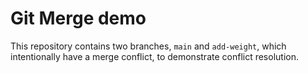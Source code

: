# Git Merge demo

This repository contains two branches, `main` and `add-weight`, which intentionally have a merge conflict, to demonstrate conflict resolution.